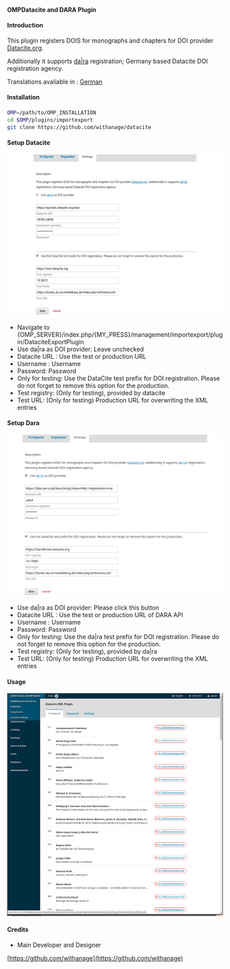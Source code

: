 #### OMPDatacite and DARA Plugin

#### Introduction
This plugin registers DOIS for monographs and chapters  for DOI provider [Datacite.org](https://datacite.org).

Additionally it supports [da|ra](https://www.da-ra.de/home/) registration;  Germany based Datacite DOI registration agency.

Translations avaliable in : [German](README_DE.md)

####  Installation
```bash
OMP=/path/to/OMP_INSTALLATION
cd $OMP/plugins/importexport
git clone https://github.com/withanage/datacite
```

####  Setup Datacite
![datacite](www/datacite.png)
* Navigate to {OMP_SERVER}/index.php/{MY_PRESS}/management/importexport/plugin/DataciteExportPlugin
* Use da|ra as DOI provider: Leave unchecked
* Datacite URL : Use the test or production URL
* Username  : Username
* Password: Password
* Only for testing: Use the DataCite test prefix for DOI registration. Please do not forget to remove this option for the production.
* Test registry:  (Only for testing), provided by datacite
* Test URL:  (Only for testing) Production URL for overwriting the XML entries

####  Setup Dara
![dara](www/dara.png)

* Use da|ra as DOI provider: Please click this button
* Datacite URL : Use the test or production URL of DARA API
* Username  : Username
* Password: Password
* Only for testing: Use the da|ra test prefix for DOI registration. Please do not forget to remove this option for the production.
* Test registry:  (Only for testing), provided by da|ra
* Test URL:  (Only for testing) Production URL for overwriting the XML entries

#### Usage
![usage](www/usage.gif)
####  Credits

* Main Developer and Designer

[https://github.com/withanage](https://github.com/withanage)

